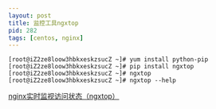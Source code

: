 ```yaml
---
layout: post
title: 监控工具ngxtop
pid: 282
tags: [centos, nginx]
---
```


    [root@iZ2ze8loow3hbkxeskzsucZ ~]# yum install python-pip
    [root@iZ2ze8loow3hbkxeskzsucZ ~]# pip install ngxtop
    [root@iZ2ze8loow3hbkxeskzsucZ ~]# ngxtop
    [root@iZ2ze8loow3hbkxeskzsucZ ~]# ngxtop --help

[nginx实时监视访问状态（ngxtop）](http://www.ttlsa.com/nginx/nginx-modules-ngxtop-ttlsa/)
